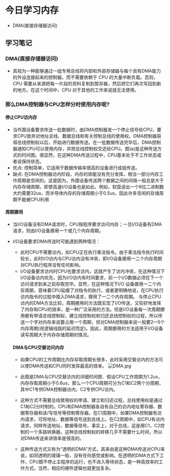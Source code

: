 # 今日学习内存
- DMA(直接存储器访问)

## 学习笔记

### DMA(直接存储器访问)
- 其视为一种能够通过一组专用总线将内部和外部存储器与每个具有DMA能力的外设连接起来的控制器。而不需要依赖于 CPU 的大量中断负载。否则，CPU 需要从来源把每一片段的资料复制到暂存器，然后把它们再次写回到新的地方。在这个时间中，CPU 对于其他的工作来说就无法使用。

### 那么DMA控制器与CPU怎样分时使用内存呢?
#### 停止CPU访内存
- 当外围设备要求传送一批数据时，由DMA控制器发一个停止信号给CPU，要求CPU放弃对地址总线、数据总线和有关控制总线的使用权。DMA控制器获得总线控制权以后，开始进行数据传送。在一批数据传送完毕后，DMA控制器通知CPU可以使用内存，并把总线控制权交还给CPU。图(a)是这种传送方式的时间图。很显然，在这种DMA传送过程中，CPU基本处于不工作状态或者说保持状态。
- 优点: 控制简单，它适用于数据传输率很高的设备进行成组传送。
- 缺点: 在DMA控制器访内阶段，内存的效能没有充分发挥，相当一部分内存工作周期是空闲的。这是因为，外围设备传送两个数据之间的间隔一般总是大于内存存储周期，即使高速I/O设备也是如此。例如，软盘读出一个8位二进制数大约需要32us，而半导体内存的存储周期小于0.5us，因此许多空闲的存储周期不能被CPU利用

#### 周期挪用
- 当I/O设备没有DMA请求时，CPU按程序要求访问内存；一旦I/O设备有DMA请求，则由I/O设备挪用一个或几个内存周期。
- I/O设备要求DMA传送时可能遇到两种情况：
    - 此时CPU不需要访内，如CPU正在执行乘法指令。由于乘法指令执行时间较长，此时I/O访内与CPU访内没有冲突，即I/O设备挪用一二个内存周期对CPU执行程序没有任何影响。
    - I/O设备要求访内时CPU也要求访内，这就产生了访内冲突，在这种情况下I/O设备访内优先，因为I/O访内有时间要求，前一个I/O数据必须在下一个访问请求到来之前存取完毕。显然，在这种情况下I/O 设备挪用一二个内存周期，意味着CPU延缓了对指令的执行，或者更明确地说，在CPU执行访内指令的过程中插入DMA请求，挪用了一二个内存周期。 与停止CPU访内的DMA方法比较，周期挪用的方法既实现了I/O传送，又较好地发挥了内存和CPU的效率，是一种广泛采用的方法。但是I/O设备每一次周期挪用都有申请总线控制权、建立线控制权和归还总线控制权的过程，所以传送一个字对内存来说要占用一个周期，但对DMA控制器来说一般要2—5个内存周期(视逻辑线路的延迟而定)。因此，周期挪用的方法适用于I/O设备读写周期大于内存存储周期的情况。

    #### DMA与CPU交替访问内存
    - 如果CPU的工作周期比内存存取周期长很多，此时采用交替访内的方法可以使DMA传送和CPU同时发挥最高的效率。
    ![DMA.jpg](https://i.loli.net/2020/02/01/lxK1qdcrn3PW9Tm.jpg)
    
    - 此图是DMA与CPU交替访内的详细时间图．假设CPU工作周期为1.2us，内存存取周期小于0.6us，那么一个CPU周期可分为C1和C2两个分周期，其中C1专供DMA控制器访内，C2专供CPU访内。
    - 这种方式不需要总线使用权的申请、建立和归还过程，总线使用权是通过C1和C2分时制的。CPU和DMA控制器各自有自己的访内地址寄存器、数据寄存器和读/写信号等控制寄存器。在C1周期中，如果DMA控制器有访内请求，可将地址、数据等信号送到总线上。在C2周期中，如CPU有访内请求，同样传送地址、数据等信号。事实上，对于总线，这是用C1，C2控制的一个多路转换器，这种总线控制权的转移几乎不需要什么时间，所以对DMA传送来讲效率是很高的。
    - 这种传送方式又称为“透明的DMA”方式，其来由是这种DMA传送对CPU来说，如同透明的玻璃一般，没有任何感觉或影响。在透明的DMA方式下工作，CPU既不停止主程序的运行，也不进入等待状态，是一种高效率的工作方式。当然，相应的硬件逻辑也就更加复杂。
    
    
